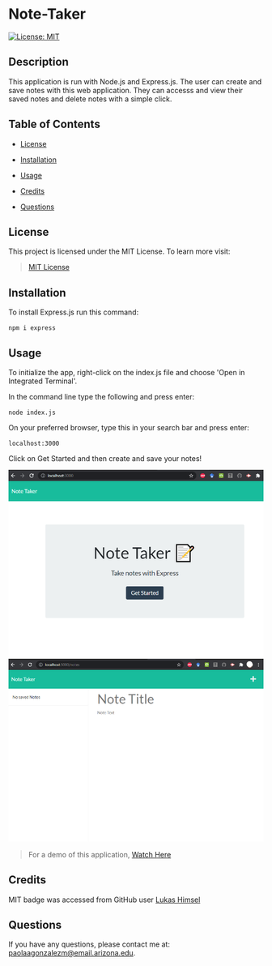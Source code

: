 # Note-Taker
[![License: MIT](https://img.shields.io/badge/License-MIT-yellow.svg)](https://opensource.org/licenses/MIT)


## Description
This application is run with Node.js and Express.js. The user can create and save notes with this web application. They can accesss and view their saved notes and delete notes with a simple click. 

## Table of Contents

* [License](#license)

* [Installation](#installation)

* [Usage](#usage)

* [Credits](#credits)

* [Questions](#questions)

## License

This project is licensed under the MIT License. To learn more visit:   
> [MIT License](https://github.com/git/git-scm.com/blob/main/MIT-LICENSE.txt)

## Installation

To install Express.js run this command:

```
npm i express
```

## Usage

To initialize the app, right-click on the index.js file and choose 'Open in Integrated Terminal'.

In the command line type the following and press enter:

```
node index.js
```

On your preferred browser, type this in your search bar and press enter:

```
localhost:3000
```

Click on Get Started and then create and save your notes!

![Screenshots of Note Taker App](public\assets\images\getStarted.png)
![Screenshots of Note Taker App](public\assets\images\noteTaker.png)

> For a demo of this application, [Watch Here]()

## Credits

MIT badge was accessed from GitHub user [Lukas Himsel](https://gist.github.com/lukas-h/2a5d00690736b4c3a7ba)

## Questions

If you have any questions, please contact me at: paolaagonzalezm@email.arizona.edu.